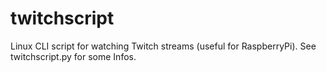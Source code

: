 twitchscript
============

Linux CLI script for watching Twitch streams (useful for RaspberryPi).
See twitchscript.py for some Infos.
